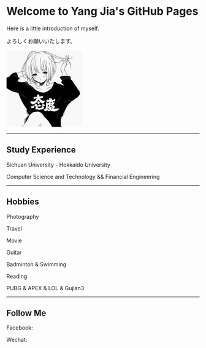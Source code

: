 # Welcome to Yang Jia's GitHub Pages

Here is a little introduction of myself.

よろしくお願いいたします。

![](github_fig.jpg)


-----

## Study Experience

Sichuan University - Hokkaido University

Computer Science and Technology && Financial Engineering

-----

## Hobbies

Photography

Travel

Movie

Guitar

Badminton & Swimming

Reading

PUBG & APEX & LOL & Gujian3

-------

## Follow Me

Facebook:<a href="https://www.facebook.com/profile.php?id=100012850391181" target="_blank"></a>

Wechat:
